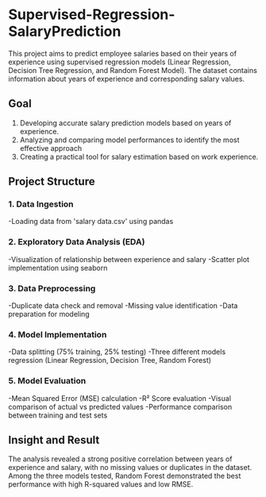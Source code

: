 # Supervised-Regression-SalaryPrediction
This project aims to predict employee salaries based on their years of experience using supervised regression models (Linear Regression, Decision Tree Regression, and Random Forest Model). The dataset contains information about years of experience and corresponding salary values.

## Goal
1. Developing accurate salary prediction models based on years of experience.
2. Analyzing and comparing model performances to identify the most effective approach
3. Creating a practical tool for salary estimation based on work experience.
   
## Project Structure
### 1. Data Ingestion
-Loading data from 'salary data.csv' using pandas
### 2. Exploratory Data Analysis (EDA)
-Visualization of relationship between experience and salary
-Scatter plot implementation using seaborn
### 3. Data Preprocessing
-Duplicate data check and removal
-Missing value identification
-Data preparation for modeling
### 4. Model Implementation
-Data splitting (75% training, 25% testing)
-Three different models regression (Linear Regression, Decision Tree, Random Forest)
### 5. Model Evaluation
-Mean Squared Error (MSE) calculation
-R² Score evaluation
-Visual comparison of actual vs predicted values
-Performance comparison between training and test sets

## Insight and Result
The analysis revealed a strong positive correlation between years of experience and salary, with no missing values or duplicates in the dataset. Among the three models tested, Random Forest demonstrated the best performance with high R-squared values and low RMSE.
   
